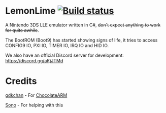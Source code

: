 # LemonLime [![Build status](https://ci.appveyor.com/api/projects/status/68va8fo3ivscnu2j/branch/master?svg=true)](https://ci.appveyor.com/project/Cyuubii/ctremulator/branch/master)
A Nintendo 3DS LLE emulator written in C#, ~~don't expect anything to work for quite awhile~~.

The BootROM (Boot9) has started showing signs of life, it tries to access CONFIG9 IO, PXI IO, TIMER IO, IRQ IO and HID IO.

We also have an official Discord server for development: https://discord.gg/aKjJTMd

# Credits
[gdkchan](https://github.com/gdkchan) - For [ChocolateARM](https://github.com/gdkchan/ChocolateARM)

[Sono](https://github.com/SonoSooS) - For helping with this
